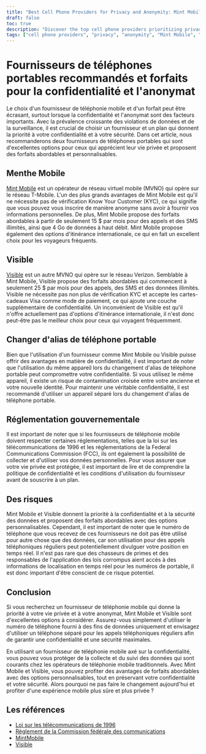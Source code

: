 ```yaml
---
title: "Best Cell Phone Providers for Privacy and Anonymity: Mint Mobile and Visible"
draft: false
toc: true
description: "Discover the top cell phone providers prioritizing privacy and anonymity and learn why Mint Mobile and Visible are great options"
tags: ["cell phone providers", "privacy", "anonymity", "Mint Mobile", "Visible", "mobile virtual network operator", "KYC verification", "gift cards", "affordable plans", "customizable plans", "international roaming", "switching cell phone aliases", "government regulations", "Telecommunications Act of 1996", "FCC regulations", "data privacy", "data security", "mobile plans", "mobile carriers", "mobile networks"]
---
```

 # Fournisseurs de téléphones portables recommandés et forfaits pour la confidentialité et l'anonymat  Le choix d'un fournisseur de téléphonie mobile et d'un forfait peut être écrasant, surtout lorsque la confidentialité et l'anonymat sont des facteurs importants. Avec la prévalence croissante des violations de données et de la surveillance, il est crucial de choisir un fournisseur et un plan qui donnent la priorité à votre confidentialité et à votre sécurité. Dans cet article, nous recommanderons deux fournisseurs de téléphones portables qui sont d'excellentes options pour ceux qui apprécient leur vie privée et proposent des forfaits abordables et personnalisables.  ## Menthe Mobile  [Mint Mobile](https://www.mintmobile.com/) est un opérateur de réseau virtuel mobile (MVNO) qui opère sur le réseau T-Mobile. L'un des plus grands avantages de Mint Mobile est qu'il ne nécessite pas de vérification Know Your Customer (KYC), ce qui signifie que vous pouvez vous inscrire de manière anonyme sans avoir à fournir vos informations personnelles. De plus, Mint Mobile propose des forfaits abordables à partir de seulement 15 $ par mois pour des appels et des SMS illimités, ainsi que 4 Go de données à haut débit. Mint Mobile propose également des options d'itinérance internationale, ce qui en fait un excellent choix pour les voyageurs fréquents.  ## Visible  [Visible](https://www.visible.com/) est un autre MVNO qui opère sur le réseau Verizon. Semblable à Mint Mobile, Visible propose des forfaits abordables qui commencent à seulement 25 $ par mois pour des appels, des SMS et des données illimités. Visible ne nécessite pas non plus de vérification KYC et accepte les cartes-cadeaux Visa comme mode de paiement, ce qui ajoute une couche supplémentaire de confidentialité. Un inconvénient de Visible est qu'il n'offre actuellement pas d'options d'itinérance internationale, il n'est donc peut-être pas le meilleur choix pour ceux qui voyagent fréquemment.  ## Changer d'alias de téléphone portable  Bien que l'utilisation d'un fournisseur comme Mint Mobile ou Visible puisse offrir des avantages en matière de confidentialité, il est important de noter que l'utilisation du même appareil lors du changement d'alias de téléphone portable peut compromettre votre confidentialité. Si vous utilisez le même appareil, il existe un risque de contamination croisée entre votre ancienne et votre nouvelle identité. Pour maintenir une véritable confidentialité, il est recommandé d'utiliser un appareil séparé lors du changement d'alias de téléphone portable.  ## Réglementation gouvernementale  Il est important de noter que si les fournisseurs de téléphonie mobile doivent respecter certaines réglementations, telles que la loi sur les télécommunications de 1996 et les réglementations de la Federal Communications Commission (FCC), ils ont également la possibilité de collecter et d'utiliser vos données personnelles. Pour vous assurer que votre vie privée est protégée, il est important de lire et de comprendre la politique de confidentialité et les conditions d'utilisation du fournisseur avant de souscrire à un plan.  ## Des risques  Mint Mobile et Visible donnent la priorité à la confidentialité et à la sécurité des données et proposent des forfaits abordables avec des options personnalisables. Cependant, il est important de noter que le numéro de téléphone que vous recevez de ces fournisseurs ne doit pas être utilisé pour autre chose que des données, car son utilisation pour des appels téléphoniques réguliers peut potentiellement divulguer votre position en temps réel. Il n'est pas rare que des chasseurs de primes et des responsables de l'application des lois corrompus aient accès à des informations de localisation en temps réel pour les numéros de portable, il est donc important d'être conscient de ce risque potentiel.  ## Conclusion  Si vous recherchez un fournisseur de téléphonie mobile qui donne la priorité à votre vie privée et à votre anonymat, Mint Mobile et Visible sont d'excellentes options à considérer. Assurez-vous simplement d'utiliser le numéro de téléphone fourni à des fins de données uniquement et envisagez d'utiliser un téléphone séparé pour les appels téléphoniques réguliers afin de garantir une confidentialité et une sécurité maximales.  En utilisant un fournisseur de téléphonie mobile axé sur la confidentialité, vous pouvez vous protéger de la collecte et du suivi des données qui sont courants chez les opérateurs de téléphonie mobile traditionnels. Avec Mint Mobile et Visible, vous pouvez profiter des avantages de forfaits abordables avec des options personnalisables, tout en préservant votre confidentialité et votre sécurité. Alors pourquoi ne pas faire le changement aujourd'hui et profiter d'une expérience mobile plus sûre et plus privée ?  ## Les références  - [Loi sur les télécommunications de 1996](https://www.congress.gov/104/plaws/publ104/PLAW-104publ104.pdf) - [Règlement de la Commission fédérale des communications](https://www.fcc.gov/general/telecommunications-act-1996) - [MintMobile](https://www.mintmobile.com/) - [Visible](https://www.visible.com/)